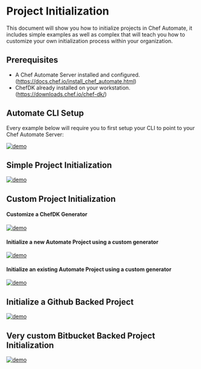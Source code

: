 # Project Initialization
This document will show you how to initialize projects in Chef Automate, it includes simple examples
as well as complex that will teach you how to customize your own initialization process within your
organization.

## Prerequisites
* A Chef Automate Server installed and configured. (https://docs.chef.io/install_chef_automate.html)
* ChefDK already installed on your workstation. (https://downloads.chef.io/chef-dk/)

## Automate CLI Setup
Every example below will require you to first setup your CLI to point to your Chef Automate Server:

[![demo](https://asciinema.org/a/89658.png)](https://asciinema.org/a/89658?autoplay=1)

## Simple Project Initialization
[![demo](https://asciinema.org/a/89807.png)](https://asciinema.org/a/89807?autoplay=1)

## Custom Project Initialization
#### Customize a ChefDK Generator
[![demo](https://asciinema.org/a/89841.png)](https://asciinema.org/a/89841?autoplay=1)

#### Initialize a new Automate Project using a custom generator
[![demo](https://asciinema.org/a/89846.png)](https://asciinema.org/a/89846?autoplay=1)

#### Initialize an existing Automate Project using a custom generator
[![demo](https://asciinema.org/a/89849.png)](https://asciinema.org/a/89849?autoplay=1)

## Initialize a Github Backed Project
[![demo](https://asciinema.org/a/89978.png)](https://asciinema.org/a/89978?autoplay=1)

## Very custom Bitbucket Backed Project Initialization
[![demo](https://asciinema.org/a/89981.png)](https://asciinema.org/a/89981?autoplay=1)
